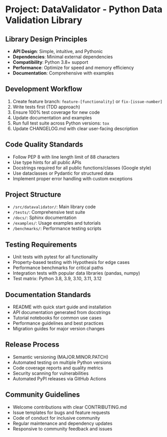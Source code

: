 # Project: DataValidator - Python Data Validation Library

## Library Design Principles
- **API Design**: Simple, intuitive, and Pythonic
- **Dependencies**: Minimal external dependencies
- **Compatibility**: Python 3.8+ support
- **Performance**: Optimize for speed and memory efficiency
- **Documentation**: Comprehensive with examples

## Development Workflow
1. Create feature branch: `feature-[functionality]` or `fix-[issue-number]`
2. Write tests first (TDD approach)
3. Ensure 100% test coverage for new code
4. Update documentation and examples
5. Run full test suite across Python versions: `tox`
6. Update CHANGELOG.md with clear user-facing description

## Code Quality Standards
- Follow PEP 8 with line length limit of 88 characters
- Use type hints for all public APIs
- Docstrings required for all public functions/classes (Google style)
- Use dataclasses or Pydantic for structured data
- Implement proper error handling with custom exceptions

## Project Structure
- `/src/datavalidator/`: Main library code
- `/tests/`: Comprehensive test suite
- `/docs/`: Sphinx documentation
- `/examples/`: Usage examples and tutorials
- `/benchmarks/`: Performance testing scripts

## Testing Requirements
- Unit tests with pytest for all functionality
- Property-based testing with Hypothesis for edge cases
- Performance benchmarks for critical paths
- Integration tests with popular data libraries (pandas, numpy)
- Test matrix: Python 3.8, 3.9, 3.10, 3.11, 3.12

## Documentation Standards
- README with quick start guide and installation
- API documentation generated from docstrings
- Tutorial notebooks for common use cases
- Performance guidelines and best practices
- Migration guides for major version changes

## Release Process
- Semantic versioning (MAJOR.MINOR.PATCH)
- Automated testing on multiple Python versions
- Code coverage reports and quality metrics
- Security scanning for vulnerabilities
- Automated PyPI releases via GitHub Actions

## Community Guidelines
- Welcome contributions with clear CONTRIBUTING.md
- Issue templates for bugs and feature requests
- Code of conduct for inclusive community
- Regular maintenance and dependency updates
- Responsive to community feedback and issues